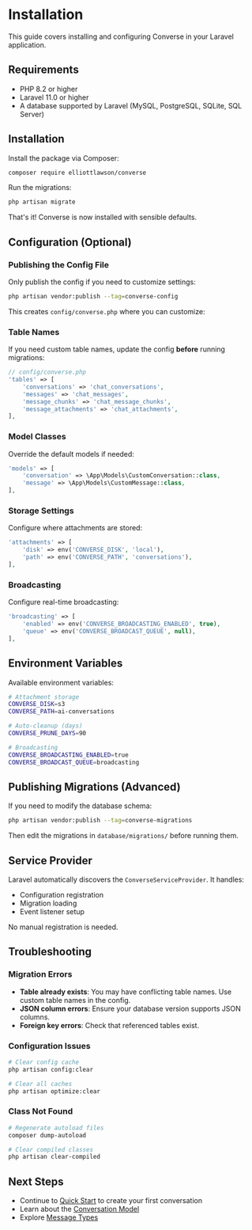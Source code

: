 # Installation

This guide covers installing and configuring Converse in your Laravel application.

## Requirements

- PHP 8.2 or higher
- Laravel 11.0 or higher
- A database supported by Laravel (MySQL, PostgreSQL, SQLite, SQL Server)

## Installation

Install the package via Composer:

```bash
composer require elliottlawson/converse
```

Run the migrations:

```bash
php artisan migrate
```

That's it! Converse is now installed with sensible defaults.

## Configuration (Optional)

### Publishing the Config File

Only publish the config if you need to customize settings:

```bash
php artisan vendor:publish --tag=converse-config
```

This creates `config/converse.php` where you can customize:

### Table Names

If you need custom table names, update the config **before** running migrations:

```php
// config/converse.php
'tables' => [
    'conversations' => 'chat_conversations',
    'messages' => 'chat_messages',
    'message_chunks' => 'chat_message_chunks', 
    'message_attachments' => 'chat_attachments',
],
```

### Model Classes

Override the default models if needed:

```php
'models' => [
    'conversation' => \App\Models\CustomConversation::class,
    'message' => \App\Models\CustomMessage::class,
],
```

### Storage Settings

Configure where attachments are stored:

```php
'attachments' => [
    'disk' => env('CONVERSE_DISK', 'local'),
    'path' => env('CONVERSE_PATH', 'conversations'),
],
```

### Broadcasting

Configure real-time broadcasting:

```php
'broadcasting' => [
    'enabled' => env('CONVERSE_BROADCASTING_ENABLED', true),
    'queue' => env('CONVERSE_BROADCAST_QUEUE', null),
],
```

## Environment Variables

Available environment variables:

```bash
# Attachment storage
CONVERSE_DISK=s3
CONVERSE_PATH=ai-conversations

# Auto-cleanup (days)
CONVERSE_PRUNE_DAYS=90

# Broadcasting
CONVERSE_BROADCASTING_ENABLED=true
CONVERSE_BROADCAST_QUEUE=broadcasting
```

## Publishing Migrations (Advanced)

If you need to modify the database schema:

```bash
php artisan vendor:publish --tag=converse-migrations
```

Then edit the migrations in `database/migrations/` before running them.

## Service Provider

Laravel automatically discovers the `ConverseServiceProvider`. It handles:
- Configuration registration
- Migration loading
- Event listener setup

No manual registration is needed.

## Troubleshooting

### Migration Errors

- **Table already exists**: You may have conflicting table names. Use custom table names in the config.
- **JSON column errors**: Ensure your database version supports JSON columns.
- **Foreign key errors**: Check that referenced tables exist.

### Configuration Issues

```bash
# Clear config cache
php artisan config:clear

# Clear all caches
php artisan optimize:clear
```

### Class Not Found

```bash
# Regenerate autoload files
composer dump-autoload

# Clear compiled classes
php artisan clear-compiled
```

## Next Steps

- Continue to [Quick Start](/guide/getting-started) to create your first conversation
- Learn about the [Conversation Model](/guide/conversations)
- Explore [Message Types](/guide/messages) 